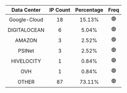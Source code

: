 | Data Center | IP Count | Percentage | Freq |
|:------------:|:--------:|:-----------:|:-----:|
| Google-Cloud | 18 | 15.13% | 🟢 |
| DIGITALOCEAN | 6 | 5.04% | 🟢 |
| AMAZON | 3 | 2.52% | 🟢 |
| PSINet | 3 | 2.52% | 🟢 |
| HIVELOCITY | 1 | 0.84% | 🟢 |
| OVH | 1 | 0.84% | 🟢 |
| OTHER | 87 | 73.11% | 🟢 |
